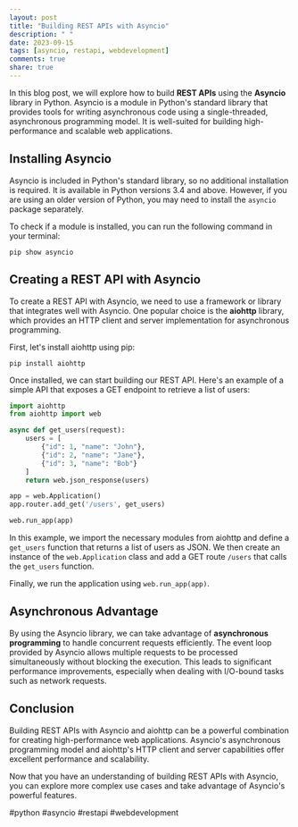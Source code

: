```yaml
---
layout: post
title: "Building REST APIs with Asyncio"
description: " "
date: 2023-09-15
tags: [asyncio, restapi, webdevelopment]
comments: true
share: true
---
```


In this blog post, we will explore how to build **REST APIs** using the **Asyncio** library in Python. Asyncio is a module in Python's standard library that provides tools for writing asynchronous code using a single-threaded, asynchronous programming model. It is well-suited for building high-performance and scalable web applications.

## Installing Asyncio

Asyncio is included in Python's standard library, so no additional installation is required. It is available in Python versions 3.4 and above. However, if you are using an older version of Python, you may need to install the `asyncio` package separately.

To check if a module is installed, you can run the following command in your terminal:

```
pip show asyncio
```

## Creating a REST API with Asyncio

To create a REST API with Asyncio, we need to use a framework or library that integrates well with Asyncio. One popular choice is the **aiohttp** library, which provides an HTTP client and server implementation for asynchronous programming.

First, let's install aiohttp using pip:

```
pip install aiohttp
```

Once installed, we can start building our REST API. Here's an example of a simple API that exposes a GET endpoint to retrieve a list of users:

```python
import aiohttp
from aiohttp import web

async def get_users(request):
    users = [
        {"id": 1, "name": "John"},
        {"id": 2, "name": "Jane"},
        {"id": 3, "name": "Bob"}
    ]
    return web.json_response(users)

app = web.Application()
app.router.add_get('/users', get_users)

web.run_app(app)
```

In this example, we import the necessary modules from aiohttp and define a `get_users` function that returns a list of users as JSON. We then create an instance of the `web.Application` class and add a GET route `/users` that calls the `get_users` function.

Finally, we run the application using `web.run_app(app)`.

## Asynchronous Advantage

By using the Asyncio library, we can take advantage of **asynchronous programming** to handle concurrent requests efficiently. The event loop provided by Asyncio allows multiple requests to be processed simultaneously without blocking the execution. This leads to significant performance improvements, especially when dealing with I/O-bound tasks such as network requests.

## Conclusion

Building REST APIs with Asyncio and aiohttp can be a powerful combination for creating high-performance web applications. Asyncio's asynchronous programming model and aiohttp's HTTP client and server capabilities offer excellent performance and scalability.

Now that you have an understanding of building REST APIs with Asyncio, you can explore more complex use cases and take advantage of Asyncio's powerful features.

#python #asyncio #restapi #webdevelopment